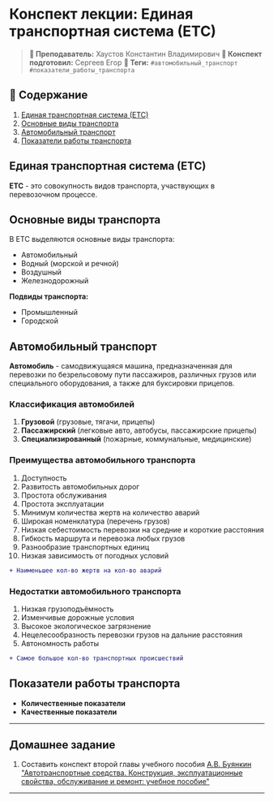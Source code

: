 # Конспект лекции: Единая транспортная система (ЕТС)

> **🐙 Преподаватель:** Хаустов Константин Владимирович
> **🦁 Конспект подготовил:** Сергеев Егор
> **🌴 Теги:** `#автомобильный_транспорт` `#показатели_работы_транспорта`

## 📕 Содержание

1. [Единая транспортная система (ЕТС)](#единая-транспортная-система-етс)
2. [Основные виды транспорта](#основные-виды-транспорта)
3. [Автомобильный транспорт](#автомобильный-транспорт)
4. [Показатели работы транспорта](#показатели-работы-транспорта)

## Единая транспортная система (ЕТС)

**ЕТС** - это совокупность видов транспорта, участвующих в перевозочном процессе.

## Основные виды транспорта

В ЕТС выделяются основные виды транспорта:

- Автомобильный
- Водный (морской и речной)
- Воздушный
- Железнодорожный

**Подвиды транспорта:**
- Промышленный
- Городской

## Автомобильный транспорт

**Автомобиль** - самодвижущаяся машина, предназначенная для перевозки по безрельсовому пути пассажиров, различных грузов или специального оборудования, а также для буксировки прицепов.

### Классификация автомобилей

1. **Грузовой** (грузовые, тягачи, прицепы)
2. **Пассажирский** (легковые авто, автобусы, пассажирские прицепы)
3. **Специализированный** (пожарные, коммунальные, медицинские)

### Преимущества автомобильного транспорта

1. Доступность
2. Развитость автомобильных дорог
3. Простота обслуживания
4. Простота эксплуатации
5. Минимум количества жертв на количество аварий
6. Широкая номенклатура (перечень грузов)
7. Низкая себестоимость перевозки на средние и короткие расстояния
8. Гибкость маршрута и перевозка любых грузов
9. Разнообразие транспортных единиц
10. Низкая зависимость от погодных условий
```diff
+ Наименьшее кол-во жертв на кол-во аварий
```

### Недостатки автомобильного транспорта

1. Низкая грузоподъёмность
2. Изменчивые дорожные условия
3. Высокое экологическое загрязнение
4. Нецелесообразность перевозки грузов на дальние расстояния
5. Автономность работы
```diff
+ Самое большое кол-во транспортных происшествий
```

## Показатели работы транспорта

- **Количественные показатели**
- **Качественные показатели**

---

## Домашнее задание

1. Составить конспект второй главы учебного пособия [A.В. Буянкин "Автотранспортные средства. Конструкция, эксплуатационные свойства, обслуживание и ремонт: учебное пособие"](https://e.lanbook.com/book/193890)

---
